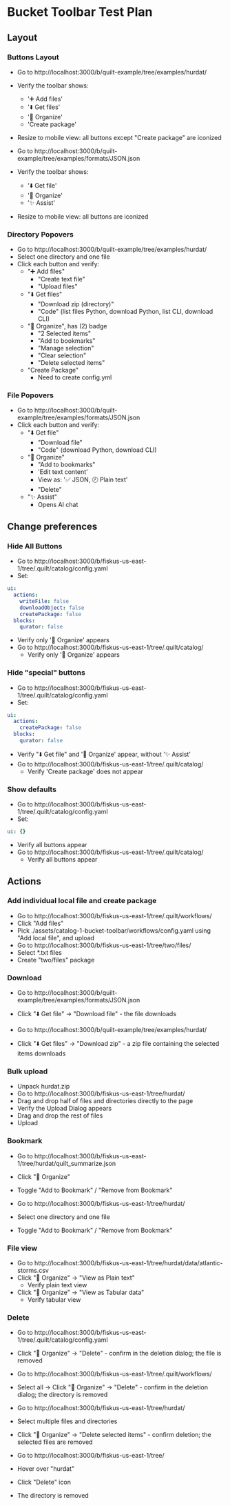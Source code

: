 # Bucket Toolbar Test Plan

## Layout

### Buttons Layout

- Go to http://localhost:3000/b/quilt-example/tree/examples/hurdat/
- Verify the toolbar shows:
  - '➕ Add files'
  - '⬇️ Get files'
  - '📃 Organize'
  - 'Create package'
- Resize to mobile view: all buttons except "Create package" are iconized

- Go to http://localhost:3000/b/quilt-example/tree/examples/formats/JSON.json
- Verify the toolbar shows:
  - '⬇️ Get file'
  - '📃 Organize'
  - '✨ Assist'
- Resize to mobile view: all buttons are iconized

### Directory Popovers

- Go to http://localhost:3000/b/quilt-example/tree/examples/hurdat/
- Select one directory and one file
- Click each button and verify:
  - "➕ Add files"
    - "Create text file"
    - "Upload files"
  - "⬇️ Get files"
    - "Download zip (directory)"
    - "Code" (list files Python, download Python, list CLI, download CLI)
  - "📃 Organize", has (2) badge
    - "2 Selected items"
    - "Add to bookmarks"
    - "Manage selection"
    - "Clear selection"
    - "Delete selected items"
  - "Create Package"
    - Need to create config.yml

### File Popovers

- Go to http://localhost:3000/b/quilt-example/tree/examples/formats/JSON.json
- Click each button and verify:
  - "⬇️ Get file"
    - "Download file"
    - "Code" (download Python, download CLI)
  - "📃 Organize"
    - "Add to bookmarks"
    - 'Edit text content'
    - View as: '✅ JSON, 🕗 Plain text'
    - "Delete"
  - "✨ Assist"
    - Opens AI chat

## Change preferences

### Hide All Buttons

- Go to http://localhost:3000/b/fiskus-us-east-1/tree/.quilt/catalog/config.yaml
- Set:

```yaml
ui:
  actions:
    writeFile: false
    downloadObject: false
    createPackage: false
  blocks:
    qurator: false
```

- Verify only '📃 Organize' appears
- Go to http://localhost:3000/b/fiskus-us-east-1/tree/.quilt/catalog/
  - Verify only '📃 Organize' appears

### Hide "special" buttons

- Go to http://localhost:3000/b/fiskus-us-east-1/tree/.quilt/catalog/config.yaml
- Set:

```yaml
ui:
  actions:
    createPackage: false
  blocks:
    qurator: false
```

- Verify "⬇️ Get file" and '📃 Organize' appear, without '✨ Assist'
- Go to http://localhost:3000/b/fiskus-us-east-1/tree/.quilt/catalog/
  - Verify 'Create package' does not appear

### Show defaults

- Go to http://localhost:3000/b/fiskus-us-east-1/tree/.quilt/catalog/config.yaml
- Set:

```yaml
ui: {}
```

- Verify all buttons appear
- Go to http://localhost:3000/b/fiskus-us-east-1/tree/.quilt/catalog/
  - Verify all buttons appear

## Actions

### Add individual local file and create package

- Go to http://localhost:3000/b/fiskus-us-east-1/tree/.quilt/workflows/
- Click "Add files"
- Pick ./assets/catalog-1-bucket-toolbar/workflows/config.yaml using "Add local file", and upload
- Go to http://localhost:3000/b/fiskus-us-east-1/tree/two/files/
- Select *.txt files
- Create "two/files" package

### Download

- Go to http://localhost:3000/b/quilt-example/tree/examples/formats/JSON.json
- Click "⬇️ Get file" → "Download file" - the file downloads

- Go to http://localhost:3000/b/quilt-example/tree/examples/hurdat/
- Click "⬇️ Get files" → "Download zip" - a zip file containing the selected items downloads

### Bulk upload

- Unpack hurdat.zip
- Go to http://localhost:3000/b/fiskus-us-east-1/tree/hurdat/
- Drag and drop half of files and directories directly to the page
- Verify the Upload Dialog appears
- Drag and drop the rest of files
- Upload

### Bookmark

- Go to http://localhost:3000/b/fiskus-us-east-1/tree/hurdat/quilt_summarize.json
- Click "📃 Organize"
- Toggle "Add to Bookmark" / "Remove from Bookmark"

- Go to http://localhost:3000/b/fiskus-us-east-1/tree/hurdat/
- Select one directory and one file
- Toggle "Add to Bookmark" / "Remove from Bookmark"

### File view

- Go to http://localhost:3000/b/fiskus-us-east-1/tree/hurdat/data/atlantic-storms.csv
- Click "📃 Organize" → "View as Plain text"
  - Verify plain text view
- Click "📃 Organize" → "View as Tabular data"
  - Verify tabular view

### Delete

- Go to http://localhost:3000/b/fiskus-us-east-1/tree/.quilt/catalog/config.yaml
- Click "📃 Organize" → "Delete" - confirm in the deletion dialog; the file is removed

- Go to http://localhost:3000/b/fiskus-us-east-1/tree/.quilt/workflows/
- Select all → Click "📃 Organize" → "Delete" - confirm in the deletion dialog; the directory is removed

- Go to http://localhost:3000/b/fiskus-us-east-1/tree/hurdat/
- Select multiple files and directories
- Click "📃 Organize" → "Delete selected items" - confirm deletion; the selected files are removed

- Go to http://localhost:3000/b/fiskus-us-east-1/tree/
- Hover over "hurdat"
- Click "Delete" icon
- The directory is removed
